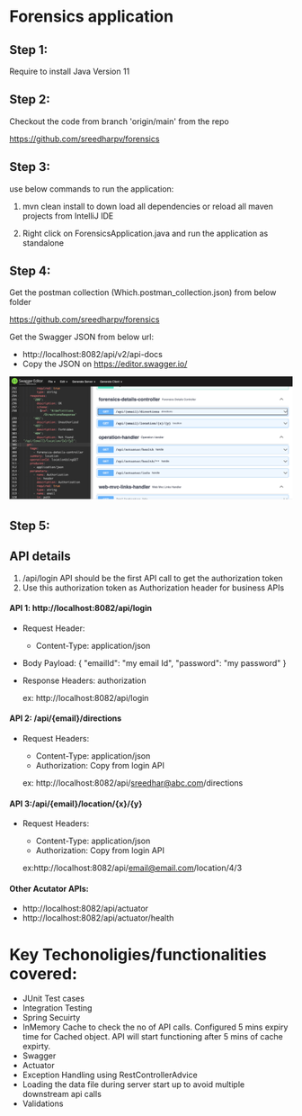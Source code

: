 # Forensics application

## Step 1:
Require to install Java Version 11

## Step 2:
Checkout the code from branch 'origin/main' from the repo

https://github.com/sreedharpv/forensics

## Step 3: 
use below commands to run the application:

1) mvn clean install to down load all dependencies or reload all maven projects from IntelliJ IDE 

2) Right click on ForensicsApplication.java and run the application as standalone 

## Step 4:
Get the postman collection (Which.postman_collection.json) from below folder

https://github.com/sreedharpv/forensics

 Get the Swagger JSON from below url:
* http://localhost:8082/api/v2/api-docs
* Copy the JSON on https://editor.swagger.io/

![GitHub Logo](https://github.com/sreedharpv/forensics/blob/main/Swagger.png)


## Step 5: 
## API details
1) /api/login API should be the first API call to get the authorization token
2) Use this authorization token as Authorization header for business APIs

#### API 1: http://localhost:8082/api/login
  * Request Header: 
      * Content-Type: application/json
  * Body Payload: 
    {
      "emailId": "my email Id",
      "password": "my password"
    }
  * Response Headers:
  authorization
  
    ex: http://localhost:8082/api/login
  
#### API 2: /api/{email}/directions 
  * Request Headers:
      * Content-Type: application/json
      * Authorization: Copy from login API
    
    ex: http://localhost:8082/api/sreedhar@abc.com/directions
    
#### API 3:/api/{email}/location/{x}/{y}
  * Request Headers:
    * Content-Type: application/json
    * Authorization: Copy from login API
    
    ex:http://localhost:8082/api/email@email.com/location/4/3
    
#### Other Acutator APIs:
* http://localhost:8082/api/actuator
* http://localhost:8082/api/actuator/health

# Key Techonoligies/functionalities covered:
* JUnit Test cases
* Integration Testing
* Spring Secuirty 
* InMemory Cache to check the no of API calls. Configured 5 mins expiry time for Cached object. API will start functioning after 5 mins of cache expirty.
* Swagger
* Actuator
* Exception Handling using RestControllerAdvice
* Loading the data file during server start up to avoid multiple downstream api calls
* Validations
